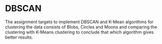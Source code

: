 # DBSCAN
The assignment targets to implement DBSCAN and K-Mean algorithms for  clustering the data consists of Blobs, Circles and Moons and comparing the clustering with K-Means clustering to conclude that which algorithm gives better results.
